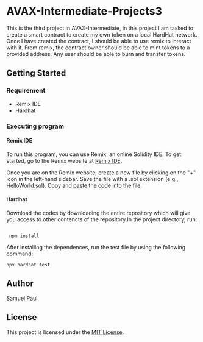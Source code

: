 # AVAX-Intermediate-Projects3

This is the third project in AVAX-Intermediate, in this project I am tasked to create a smart contract to create my own token on a local HardHat network. Once I have created the contract, I should be able to use remix to interact with it. From remix, the contract owner should be able to mint tokens to a provided address. Any user should be able to burn and transfer tokens.

## Getting Started

### Requirement

- Remix IDE
- Hardhat

### Executing program

#### Remix IDE

To run this program, you can use Remix, an online Solidity IDE. To get started, go to the Remix website at [Remix IDE](https://remix.ethereum.org/).

Once you are on the Remix website, create a new file by clicking on the "+" icon in the left-hand sidebar. Save the file with a .sol extension (e.g., HelloWorld.sol). Copy and paste the code into the file.

#### Hardhat

Download the codes by downloading the entire repository which will give you access to other contencts of the repository.In the project directory,  run:

```shell

 npm install

```

After installing the dependences, run the test file by using the following command:

```shell
npx hardhat test
```

## Author

[Samuel Paul](https://github.com/samuepaul)

## License

This project is licensed under the [MIT License](LICENSE).
